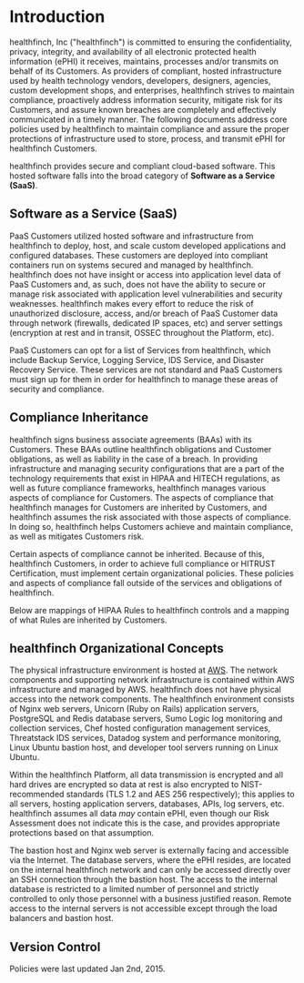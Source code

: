 # Introduction

healthfinch, Inc ("healthfinch") is committed to ensuring the confidentiality, privacy, integrity, and availability of all electronic protected health information (ePHI) it receives, maintains, processes and/or transmits on behalf of its Customers. As providers of compliant, hosted infrastructure used by health technology vendors, developers, designers, agencies, custom development shops, and enterprises, healthfinch strives to maintain compliance, proactively address information security, mitigate risk for its Customers, and assure known breaches are completely and effectively communicated in a timely manner. The following documents address core policies used by healthfinch to maintain compliance and assure the proper protections of infrastructure used to store, process, and transmit ePHI for healthfinch Customers.

healthfinch provides secure and compliant cloud-based software. This hosted software falls into the broad category of **Software as a Service (SaaS)**.

## Software as a Service (SaaS)

PaaS Customers utilized hosted software and infrastructure from healthfinch to deploy, host, and scale custom developed applications and configured databases. These customers are deployed into compliant containers run on systems secured and managed by healthfinch. healthfinch does not have insight or access into application level data of PaaS Customers and, as such, does not have the ability to secure or manage risk associated with application level vulnerabilities and security weaknesses. healthfinch makes every effort to reduce the risk of unauthorized disclosure, access, and/or breach of PaaS Customer data through network (firewalls, dedicated IP spaces, etc) and server settings (encryption at rest and in transit, OSSEC throughout the Platform, etc).

PaaS Customers can opt for a list of Services from healthfinch, which include Backup Service, Logging Service, IDS Service, and Disaster Recovery Service. These services are not standard and PaaS Customers must sign up for them in order for healthfinch to manage these areas of security and compliance.

## Compliance Inheritance

healthfinch signs business associate agreements (BAAs) with its Customers. These BAAs outline healthfinch obligations and Customer obligations, as well as liability in the case of a breach. In providing infrastructure and managing security configurations that are a part of the technology requirements that exist in HIPAA and HITECH regulations, as well as future compliance frameworks, healthfinch manages various aspects of compliance for Customers. The aspects of compliance that healthfinch manages for Customers are inherited by Customers, and healthfinch assumes the risk associated with those aspects of compliance. In doing so, healthfinch helps Customers achieve and maintain compliance, as well as mitigates Customers risk.

Certain aspects of compliance cannot be inherited. Because of this, healthfinch Customers, in order to achieve full compliance or HITRUST Certification, must implement certain organizational policies. These policies and aspects of compliance fall outside of the services and obligations of healthfinch.

Below are mappings of HIPAA Rules to healthfinch controls and a mapping of what Rules are inherited by Customers.

## healthfinch Organizational Concepts

The physical infrastructure environment is hosted at [AWS](ttps://d0.awsstatic.com/whitepapers/Security/AWS_Security_Whitepaper.pdf). The network components and supporting network infrastructure is contained within AWS infrastructure and managed by AWS. healthfinch does not have physical access into the network components. The healthfinch environment consists of Nginx web servers, Unicorn (Ruby on Rails) application servers, PostgreSQL and Redis database servers, Sumo Logic log monitoring and collection services, Chef hosted configuration management services, Threatstack IDS services, Datadog system and performance monitoring, Linux Ubuntu bastion host, and developer tool servers running on Linux Ubuntu.

Within the healthfinch Platform, all data transmission is encrypted and all hard drives are encrypted so data at rest is also encrypted to NIST-recommended standards (TLS 1.2 and AES 256 respectively); this applies to all servers, hosting application servers, databases, APIs, log servers, etc. healthfinch assumes all data *may* contain ePHI, even though our Risk Assessment does not indicate this is the case, and provides appropriate protections based on that assumption.

The bastion host and Nginx web server is externally facing and accessible via the Internet. The database servers, where the ePHI resides, are located on the internal healthfinch network and can only be accessed directly over an SSH connection through the bastion host. The access to the internal database is restricted to a limited number of personnel and strictly controlled to only those personnel with a business justified reason. Remote access to the internal servers is not accessible except through the load balancers and bastion host.

## Version Control

Policies were last updated Jan 2nd, 2015.
